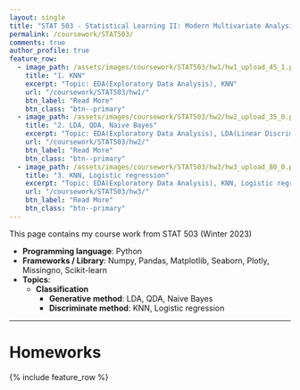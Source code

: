 ```yaml
---
layout: single
title: "STAT 503 - Statistical Learning II: Modern Multivariate Analysis"
permalink: /coursework/STAT503/
comments: true
author_profile: true
feature_row:
  - image_path: /assets/images/coursework/STAT503/hw1/hw1_upload_45_1.png
    title: "1. KNN"
    excerpt: "Topic: EDA(Exploratory Data Analysis), KNN"
    url: "/coursework/STAT503/hw1/"
    btn_label: "Read More"
    btn_class: "btn--primary"	
  - image_path: /assets/images/coursework/STAT503/hw2/hw2_upload_35_0.png
    title: "2. LDA, QDA, Naive Bayes"
    excerpt: "Topic: EDA(Exploratory Data Analysis), LDA(Linear Discriminant Analysis), QDA(Quadratic Discriminant Analysis), Naive Bayes"
    url: "/coursework/STAT503/hw2/"
    btn_label: "Read More"
    btn_class: "btn--primary"	
  - image_path: /assets/images/coursework/STAT503/hw3/hw3_upload_80_0.png
    title: "3. KNN, Logistic regression"
    excerpt: "Topic: EDA(Exploratory Data Analysis), KNN, Logistic regression, LOOCV(Leave One Out Cross Validation)"
    url: "/coursework/STAT503/hw3/"
    btn_label: "Read More"
    btn_class: "btn--primary"	
---
```


This page contains my course work from STAT 503 (Winter 2023)

- **Programming language**: Python
- **Frameworks / Library**: Numpy, Pandas, Matplotlib, Seaborn, Plotly, Missingno, Scikit-learn
- **Topics**: 
    - **Classification**
        - **Generative method**: LDA, QDA, Naive Bayes 
        - **Discriminate method**: KNN, Logistic regression
***

# Homeworks

 {% include feature_row %}